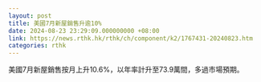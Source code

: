 ```yaml
---
layout: post
title: 美國7月新屋銷售升逾10%
date: 2024-08-23 23:29:09.000000000 +08:00
link: https://news.rthk.hk/rthk/ch/component/k2/1767431-20240823.htm
categories: rthk
---
```


美國7月新屋銷售按月上升10.6%，以年率計升至73.9萬間，多過市場預期。

